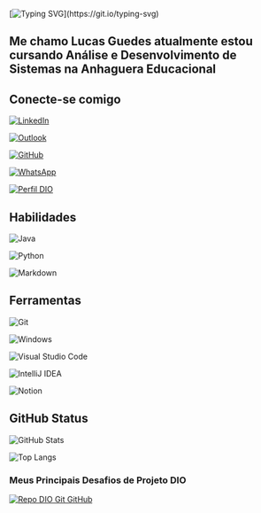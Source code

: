 [![Typing SVG](https://readme-typing-svg.herokuapp.com/?color=fff&size=35&center=true&vCenter=true&width=1000&lines=Olá,+seja+bem+vindo+ao+meu+perfil!)](https://git.io/typing-svg)

## Me chamo Lucas Guedes atualmente estou cursando Análise e Desenvolvimento de Sistemas na Anhaguera Educacional

## Conecte-se comigo 

[![LinkedIn](https://img.shields.io/badge/linkedin-%230077B5.svg?style=for-the-badge&logo=linkedin&logoColor=white)](https://www.linkedin.com/in/lucasguedes03/) 
 
[![Outlook](https://img.shields.io/badge/Microsoft_Outlook-0078D4?style=for-the-badge&logo=microsoft-outlook&logoColor=white)](mailto:lucasguedesmba@hotmail.com)

[![GitHub](https://img.shields.io/badge/github-%23121011.svg?style=for-the-badge&logo=github&logoColor=white)](https://github.com/Luc4s1/)

[![WhatsApp](https://img.shields.io/badge/WhatsApp-25D366?style=for-the-badge&logo=whatsapp&logoColor=white)](https://api.whatsapp.com/send?phone=5594984431035)

[![Perfil DIO](https://img.shields.io/badge/-Meu%20Perfil%20na%20DIO-000?style=for-the-badge&logo=&logoColor=0E76A8)](https://web.dio.me/users/lucasguedesmba)

## Habilidades 
![Java](https://img.shields.io/badge/java-%23ED8B00.svg?style=for-the-badge&logo=openjdk&logoColor=white)

![Python](https://img.shields.io/badge/python-3670A0?style=for-the-badge&logo=python&logoColor=ffdd54)

![Markdown](https://img.shields.io/badge/Markdown-000?style=for-the-badge&logo=markdown)

## Ferramentas

![Git](https://img.shields.io/badge/git-%23F05033.svg?style=for-the-badge&logo=git&logoColor=white)

![Windows](https://img.shields.io/badge/Windows-0078D6?style=for-the-badge&logo=windows&logoColor=white)

![Visual Studio Code](https://img.shields.io/badge/Visual%20Studio%20Code-0078d7.svg?style=for-the-badge&logo=visual-studio-code&logoColor=white)

![IntelliJ IDEA](https://img.shields.io/badge/IntelliJIDEA-000000.svg?style=for-the-badge&logo=intellij-idea&logoColor=white)

![Notion](https://img.shields.io/badge/Notion-%23000000.svg?style=for-the-badge&logo=notion&logoColor=white)

## GitHub Status

![GitHub Stats](https://github-readme-stats.vercel.app/api?username=Luc4s1&theme=transparent&bg_color=000&border_color=30A3DC&show_icons=true&icon_color=30A3DC&title_color=E94D5F&text_color=FFF)

![Top Langs](https://github-readme-stats-git-masterrstaa-rickstaa.vercel.app/api/top-langs/?username=Luc4s1&layout=compact&bg_color=000&border_color=30A3DC&title_color=30A3DC&text_color=FFF)

### Meus Principais Desafios de Projeto DIO

[![Repo DIO Git GitHub](https://github-readme-stats.vercel.app/api/pin/?username=elidianaandrade&repo=dio-lab-open-source&bg_color=000&border_color=30A3DC&show_icons=true&icon_color=30A3DC&title_color=E94D5F&text_color=FFF)](https://github.com/elidianaandrade/dio-lab-open-source)





